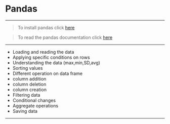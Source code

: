 # Pandas
----
> To install pandas click [here](https://pandas.pydata.org/)

> To read the pandas documentation click [here](https://pandas.pydata.org/docs/pandas.pdf)
----

- Loading and reading the data
- Applying specific conditions on rows
- Understanding the data (max,min,SD,avg)
- Sorting values
- Different operation on data frame
 - column addition
 - column deletion
 - column creation
- Filtering data
- Conditional changes
- Aggregate operations
- Saving data
---
